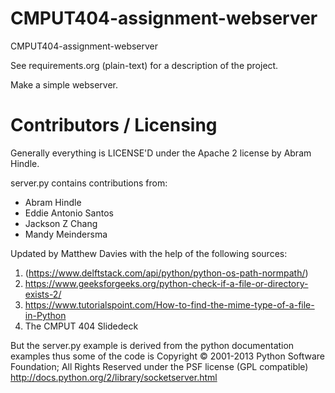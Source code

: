 CMPUT404-assignment-webserver
=============================

CMPUT404-assignment-webserver

See requirements.org (plain-text) for a description of the project.

Make a simple webserver.

Contributors / Licensing
========================

Generally everything is LICENSE'D under the Apache 2 license by Abram Hindle.

server.py contains contributions from:

* Abram Hindle
* Eddie Antonio Santos
* Jackson Z Chang
* Mandy Meindersma 

Updated by Matthew Davies with the help of the following sources:
1. (https://www.delftstack.com/api/python/python-os-path-normpath/)
2. https://www.geeksforgeeks.org/python-check-if-a-file-or-directory-exists-2/ 
3. https://www.tutorialspoint.com/How-to-find-the-mime-type-of-a-file-in-Python
4. The CMPUT 404 Slidedeck

But the server.py example is derived from the python documentation
examples thus some of the code is Copyright © 2001-2013 Python
Software Foundation; All Rights Reserved under the PSF license (GPL
compatible) http://docs.python.org/2/library/socketserver.html